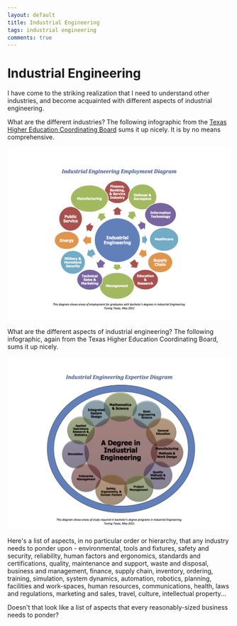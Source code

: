 ```yaml
---
layout: default
title: Industrial Engineering
tags: industrial engineering
comments: true
---
```

# Industrial Engineering

I have come to the striking realization that I need to understand other industries, and become acquainted with different aspects of industrial engineering.

What are the different industries? The following infographic from the [Texas Higher Education Coordinating Board](http://www.thecb.state.tx.us/index.cfm?objectid=4710703B-0EAD-59C0-B6D2309B3335C8D4) sums it up nicely. It is by no means comprehensive.

![IndustrialEngineeringEmploymentDiagram](/assets/img/industrial-engineering-employment-diagram.png)

What are the different aspects of industrial engineering? The following infographic, again from the Texas Higher Education Coordinating Board, sums it up nicely.

![IndustrialEngineeringExpertiseProfile3](/assets/img/industrial-engineering-expertise-profile.png)

Here's a list of aspects, in no particular order or hierarchy, that any industry needs to ponder upon - environmental, tools and fixtures, safety and security, reliability, human factors and ergonomics, standards and certifications, quality, maintenance and support, waste and disposal, business and management, finance, supply chain, inventory, ordering, training, simulation, system dynamics, automation, robotics, planning, facilities and work-spaces, human resources, communications, health, laws and regulations, marketing and sales, travel, culture, intellectual property...

Doesn't that look like a list of aspects that every reasonably-sized business needs to ponder?
